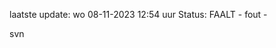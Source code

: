 laatste update: 
wo 08-11-2023 12:54   uur 
Status: FAALT - fout - 
<div class="service R">svn</div>